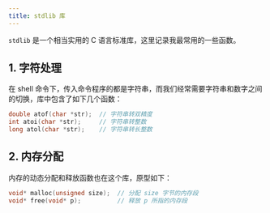 ```yaml
---
title: stdlib 库
---
```


`stdlib` 是一个相当实用的 C 语言标准库，这里记录我最常用的一些函数。

## 1. 字符处理

在 shell 命令下，传入命令程序的都是字符串，而我们经常需要字符串和数字之间的切换，库中包含了如下几个函数：

```c
double atof(char *str);  // 字符串转双精度
int atoi(char *str);     // 字符串转整数
long atol(char *str);    // 字符串转长整数
```

## 2. 内存分配

内存的动态分配和释放函数也在这个库，原型如下：

```c
void* malloc(unsigned size);  // 分配 size 字节的内存段
void* free(void* p);          // 释放 p 所指的内存段
```



